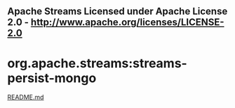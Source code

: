 Apache Streams
Licensed under Apache License 2.0 - http://www.apache.org/licenses/LICENSE-2.0
--------------------------------------------------------------------------------

org.apache.streams:streams-persist-mongo
===========================================

[README.md](src/site/markdown/index.md "README")
